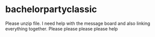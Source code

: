 # bachelorpartyclassic

Please unzip file.  I need help with the message board and also linking everything together.  Please please please please help
